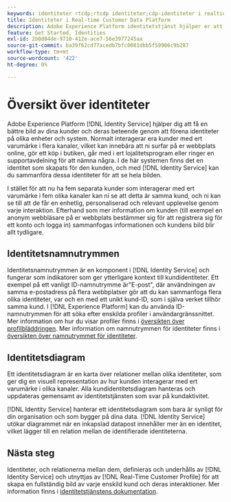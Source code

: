 ```yaml
---
keywords: identiteter rtcdp;rtcdp identiteter;cdp-identiteter i realtid
title: Identiteter i Real-time Customer Data Platform
description: Adobe Experience Platform identitetstjänst hjälper er att få en bättre bild av era kunder och deras beteende genom att knyta samman identiteter mellan olika enheter och system.
feature: Get Started, Identities
exl-id: 2b0d84de-9710-412e-ace7-56e3977245aa
source-git-commit: ba39f62cd77acedb7bfc0081dbb5f59906c9b287
workflow-type: tm+mt
source-wordcount: '422'
ht-degree: 0%

---
```


# Översikt över identiteter

Adobe Experience Platform [!DNL Identity Service] hjälper dig att få en bättre bild av dina kunder och deras beteende genom att förena identiteter på olika enheter och system. Normalt interagerar era kunder med ert varumärke i flera kanaler, vilket kan innebära att ni surfar på er webbplats online, gör ett köp i butiken, går med i ert lojalitetsprogram eller ringer en supportavdelning för att nämna några. I de här systemen finns det en identitet som skapats för den kunden, och med [!DNL Identity Service] kan du sammanföra dessa identiteter för att se hela bilden.

I stället för att nu ha fem separata kunder som interagerar med ert varumärke i fem olika kanaler kan ni se att detta är samma kund, och ni kan se till att de får en enhetlig, personaliserad och relevant upplevelse genom varje interaktion. Efterhand som mer information om kunden (till exempel en anonym webbläsare på er webbplats bestämmer sig för att registrera sig för ett konto och logga in) sammanfogas informationen och kundens bild blir allt tydligare.

## Identitetsnamnutrymmen

Identitetsnamnutrymmen är en komponent i [!DNL Identity Service] och fungerar som indikatorer som ger ytterligare kontext till kundidentiteter. Ett exempel på ett vanligt ID-namnutrymme är&quot;E-post&quot;, där användningen av samma e-postadress på flera webbplatser gör att du kan sammanfoga flera olika identiteter, var och en med ett unikt kund-ID, som i själva verket tillhör samma kund. I [!DNL Experience Platform] kan du använda ID-namnutrymmen för att söka efter enskilda profiler i användargränssnittet. Mer information om hur du visar profiler finns i [översikten över profilbläddringen](profile-browse.md). Mer information om namnutrymmen för identiteter finns i [översikten över namnutrymmet för identiteter](../../identity-service/features/namespaces.md).

## Identitetsdiagram

Ett identitetsdiagram är en karta över relationer mellan olika identiteter, som ger dig en visuell representation av hur kunden interagerar med ert varumärke i olika kanaler. Alla kundidentitetsdiagram hanteras och uppdateras gemensamt av identitetstjänsten som svar på kundaktivitet.

[!DNL Identity Service] hanterar ett identitetsdiagram som bara är synligt för din organisation och som bygger på dina data. [!DNL Identity Service] utökar diagrammet när en inkapslad datapost innehåller mer än en identitet, vilket lägger till en relation mellan de identifierade identiteterna.

## Nästa steg

Identiteter, och relationerna mellan dem, definieras och underhålls av [!DNL Identity Service] och utnyttjas av [!DNL Real-Time Customer Profile] för att skapa en fullständig bild av varje enskild kund och deras interaktioner. Mer information finns i [identitetstjänstens dokumentation](../../identity-service/home.md).
